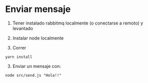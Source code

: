 # Enviar mensaje

1) Tener instalado rabbitmq localmente (o conectarse a remoto) y levantado

2) Instalar node localmente

2) Correr
```
yarn install
```

3) Enviar un mensaje con:
```
node src/send.js "Hola!!"
```
